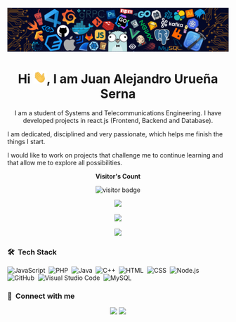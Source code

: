 <p align="center"><img src="https://raw.githubusercontent.com/KevinPatel04/KevinPatel04/master/header.png"></p>

<h1 align="center">Hi <img src="https://raw.githubusercontent.com/KevinPatel04/KevinPatel04/master/Hi.gif" width="30px">, I am Juan Alejandro Urueña Serna</h1>

<p align="center" width="150px"> I am a student of Systems and Telecommunications Engineering. I have developed projects in react.js (Frontend, Backend and Database).

I am dedicated, disciplined and very passionate, which helps me finish the things I start.

I would like to work on projects that challenge me to continue learning and that allow me to explore all possibilities.</p>

<p align="center"><b>Visitor's Count</b></p>
<p align="center"><img src="https://profile-counter.glitch.me/%7BUruena2603%7D/count.svg" alt="visitor badge"/></p>
<p align="center"><img src="https://github-readme-stats.vercel.app/api/top-langs/?username=Uruena2603&layout=compact&hide=TSQL&theme=chartreuse-dark"></p>
<p align="center" ><img src="https://github-readme-stats.vercel.app/api?username=Uruena2603&count_private=true&show_icons=true&&theme=chartreuse-dark&include_all_commits=true" width="400"></p> 
<p align="center" ><img src="https://github-readme-streak-stats.herokuapp.com?user=Uruena2603&theme=chartreuse-dark"></p>

### 🛠 &nbsp;Tech Stack

![JavaScript](https://img.shields.io/badge/-JavaScript-05122A?style=flat&logo=javascript)&nbsp;
![PHP](https://img.shields.io/badge/-PHP-05122A?style=flat&logo=php&logoColor=777BB4)&nbsp;
![Java](https://img.shields.io/badge/-Java-05122A?style=flat&logo=Java&logoColor=FFA518)&nbsp;
![C++](https://img.shields.io/badge/-C++-05122A?style=flat&logo=C%2B%2B&logoColor=00599C)&nbsp;
![HTML](https://img.shields.io/badge/-HTML-05122A?style=flat&logo=HTML5)&nbsp;
![CSS](https://img.shields.io/badge/-CSS-05122A?style=flat&logo=CSS3&logoColor=1572B6)&nbsp;
![Node.js](https://img.shields.io/badge/-Node.js-05122A?style=flat&logo=node.js&logoColor=339933)&nbsp;
![GitHub](https://img.shields.io/badge/-GitHub-05122A?style=flat&logo=github)&nbsp;
![Visual Studio Code](https://img.shields.io/badge/-Visual%20Studio%20Code-05122A?style=flat&logo=visual-studio-code&logoColor=007ACC)&nbsp;
![MySQL](https://img.shields.io/badge/-MySQL-05122A?style=flat&logo=mysql&logoColor=4479A1)&nbsp;


### :link: &nbsp;Connect with me

<p align="center">
<a href="mailto:alejourus2003@gmail.com"><img src="https://img.shields.io/badge/-alejourus2003@gmail.com-D14836?style=for-the-badge&logo=Gmail&logoColor=white"/></a>
<a href="https://www.instagram.com/uruena_15/"><img src="https://img.shields.io/badge/-uruena_15-E4405F?style=for-the-badge&logo=Instagram&logoColor=white"/></a>
</p>
